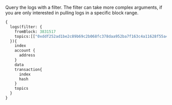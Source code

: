 Query the logs with a filter. The filter can take more complex arguments, if you are only interested in pulling logs in a specific block range.

```graphql
{
  logs(filter: {
    fromBlock: 3831517
    topics:[["0xddf252ad1be2c89b69c2b068fc378daa952ba7f163c4a11628f55a4df523b3ef"]]
  }){
    index
    account {
      address
    }
    data
    transaction{
      index
      hash
    }
    topics
  }
}
```
